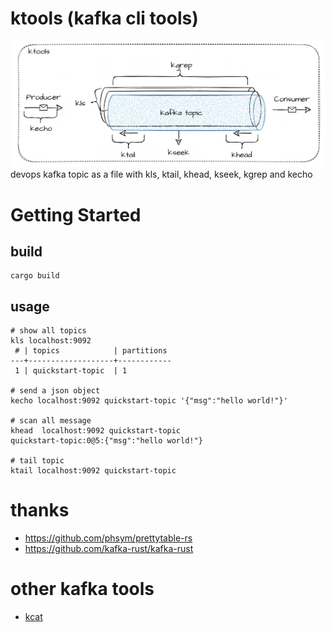 # ktools (kafka cli tools) 

![ktools](./images/ktools.png)
devops kafka topic as a file with kls, ktail, khead, kseek, kgrep and kecho

# Getting Started

## build

```
cargo build
```

## usage

```
# show all topics
kls localhost:9092
 # | topics            | partitions 
---+-------------------+------------
 1 | quickstart-topic  | 1 

# send a json object
kecho localhost:9092 quickstart-topic '{"msg":"hello world!"}'

# scan all message
khead  localhost:9092 quickstart-topic
quickstart-topic:0@5:{"msg":"hello world!"}

# tail topic
ktail localhost:9092 quickstart-topic
```

# thanks

* https://github.com/phsym/prettytable-rs
* https://github.com/kafka-rust/kafka-rust

# other kafka tools

* [kcat](https://github.com/edenhill/kcat) 
